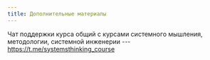 ```yaml
---
title: Дополнительные материалы
---
```


Чат поддержки курса общий с курсами системного мышления, методологии,
системной инженерии --- <https://t.me/systemsthinking_course>
